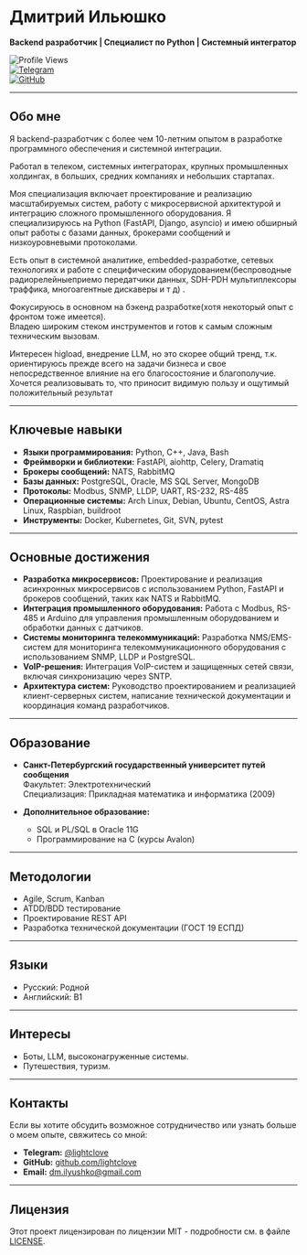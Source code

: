 # Дмитрий Ильюшко  
**Backend разработчик | Специалист по Python | Системный интегратор**

![Profile Views](https://komarev.com/ghpvc/?username=lightclove&color=blue)  
[![Telegram](https://img.shields.io/badge/Telegram-@lightclove-blue)](https://t.me/lightclove)  
[![GitHub](https://img.shields.io/badge/GitHub-lightclove-green)](https://github.com/lightclove)

---

## **Обо мне**
Я backend-разработчик с более чем 10-летним опытом в разработке программного обеспечения и системной интеграции. 

Работал в телеком, cистемных интеграторах, крупных промышленных холдингах, в больших, средних компаниях и небольших стартапах. 

Моя специализация включает проектирование и реализацию масштабируемых систем, работу с микросервисной архитектурой и интеграцию сложного промышленного оборудования. Я специализируюсь на Python (FastAPI, Django, asyncio) и имею обширный опыт работы с базами данных, брокерами сообщений и низкоуровневыми протоколами.

Есть опыт в системной аналитике, embedded-разработке, сетевых технологиях и работе с специфическим оборудованием(беспроводные радиорелейныеприемо передатчики данных, SDH-PDH мультиплексоры траффика, многоагентные дискаверы и т д) . 

Фокусируюсь в основном на бэкенд разработке(хотя некоторый опыт с фронтом тоже имеется).  
Владею широким стеком инструментов и готов к самым сложным техническим вызовам. 

Интересен higload, внедрение LLM, но это скорее общий тренд, т.к. 
ориентируюсь прежде всего на задачи бизнеса и свое непосредственное влияние на его благосостояние и благополучие.
Хочется реализовывать то, что приносит видимую пользу и ощутимый положительный результат

---

## **Ключевые навыки**
- **Языки программирования:** Python, C++, Java, Bash  
- **Фреймворки и библиотеки:** FastAPI, aiohttp, Celery, Dramatiq  
- **Брокеры сообщений:** NATS, RabbitMQ  
- **Базы данных:** PostgreSQL, Oracle, MS SQL Server, MongoDB  
- **Протоколы:** Modbus, SNMP, LLDP, UART, RS-232, RS-485  
- **Операционные системы:** Arch Linux, Debian, Ubuntu, CentOS, Astra Linux, Raspbian, buildroot  
- **Инструменты:** Docker, Kubernetes, Git, SVN, pytest  

---

## **Основные достижения**
- **Разработка микросервисов:** Проектирование и реализация асинхронных микросервисов с использованием Python, FastAPI и брокеров сообщений, таких как NATS и RabbitMQ.  
- **Интеграция промышленного оборудования:** Работа с Modbus, RS-485 и Arduino для управления промышленным оборудованием и обработки данных с датчиков.  
- **Системы мониторинга телекоммуникаций:** Разработка NMS/EMS-систем для мониторинга телекоммуникационного оборудования с использованием SNMP, LLDP и PostgreSQL.  
- **VoIP-решения:** Интеграция VoIP-систем и защищенных сетей связи, включая синхронизацию через SNTP.  
- **Архитектура систем:** Руководство проектированием и реализацией клиент-серверных систем, написание технической документации и координация команд разработчиков.  

---

## **Образование**
- **Санкт-Петербургский государственный университет путей сообщения**  
  Факультет: Электротехнический  
  Специализация: Прикладная математика и информатика (2009)  

- **Дополнительное образование:**  
  - SQL и PL/SQL в Oracle 11G  
  - Программирование на C (курсы Avalon)  

---

## **Методологии**
- Agile, Scrum, Kanban  
- ATDD/BDD тестирование  
- Проектирование REST API  
- Разработка технической документации (ГОСТ 19 ЕСПД)  

---

## **Языки**
- Русский: Родной  
- Английский: B1  

---

## **Интересы**
- Боты, LLM, высоконагруженные системы.  
- Путешествия, туризм.  

---

## **Контакты**
Если вы хотите обсудить возможное сотрудничество или узнать больше о моем опыте, свяжитесь со мной:  
- **Telegram:** [@lightclove](https://t.me/lightclove)  
- **GitHub:** [github.com/lightclove](https://github.com/lightclove)  
- **Email:** dm.ilyushko@gmail.com  

---

## **Лицензия**
Этот проект лицензирован по лицензии MIT - подробности см. в файле [LICENSE](LICENSE).  
